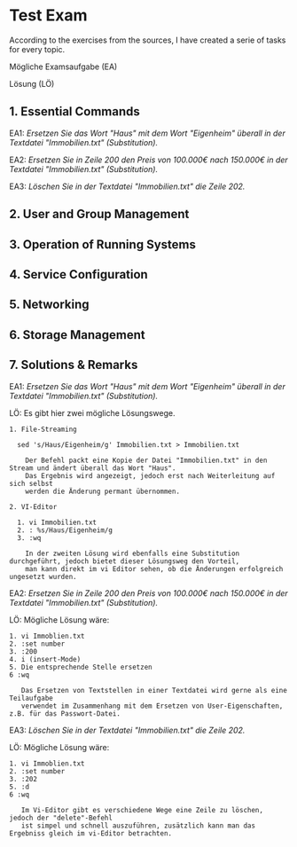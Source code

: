 # Test Exam
According to the exercises from the sources, I have created a serie of tasks for every topic.  

Mögliche Examsaufgabe (EA)

Lösung (LÖ)

## 1. Essential Commands

EA1: _Ersetzen Sie das Wort "Haus" mit dem Wort "Eigenheim" überall in der Textdatei "Immobilien.txt" (Substitution)._
    
EA2: _Ersetzen Sie in Zeile 200 den Preis von 100.000€ nach 150.000€ in der Textdatei "Immobilien.txt" (Substitution)._
       
EA3: _Löschen Sie in der Textdatei "Immobilien.txt" die Zeile 202._

## 2. User and Group Management

## 3. Operation of Running Systems

## 4. Service Configuration

## 5. Networking

## 6. Storage Management

## 7. Solutions & Remarks

EA1: _Ersetzen Sie das Wort "Haus" mit dem Wort "Eigenheim" überall in der Textdatei "Immobilien.txt" (Substitution)._

LÖ: Es gibt hier zwei mögliche Lösungswege. 

    1. File-Streaming
      
      sed 's/Haus/Eigenheim/g' Immobilien.txt > Immobilien.txt 
        
        Der Befehl packt eine Kopie der Datei "Immobilien.txt" in den Stream und ändert überall das Wort "Haus". 
        Das Ergebnis wird angezeigt, jedoch erst nach Weiterleitung auf sich selbst
        werden die Änderung permant übernommen. 
      
    2. VI-Editor
      
      1. vi Immobilien.txt
      2. : %s/Haus/Eigenheim/g
      3. :wq
      
        In der zweiten Lösung wird ebenfalls eine Substitution durchgeführt, jedoch bietet dieser Lösungsweg den Vorteil,
        man kann direkt im vi Editor sehen, ob die Änderungen erfolgreich ungesetzt wurden. 
      
EA2: _Ersetzen Sie in Zeile 200 den Preis von 100.000€ nach 150.000€ in der Textdatei "Immobilien.txt" (Substitution)._

LÖ: Mögliche Lösung wäre:
  
    1. vi Immoblien.txt
    2. :set number
    3. :200
    4. i (insert-Mode)
    5. Die entsprechende Stelle ersetzen
    6 :wq
    
       Das Ersetzen von Textstellen in einer Textdatei wird gerne als eine Teilaufgabe 
       verwendet im Zusammenhang mit dem Ersetzen von User-Eigenschaften, z.B. für das Passwort-Datei. 
       
EA3: _Löschen Sie in der Textdatei "Immobilien.txt" die Zeile 202._

LÖ: Mögliche Lösung wäre:
    
    1. vi Immoblien.txt
    2. :set number
    3. :202
    5. :d 
    6 :wq
    
       Im Vi-Editor gibt es verschiedene Wege eine Zeile zu löschen, jedoch der "delete"-Befehl 
       ist simpel und schnell auszuführen, zusätzlich kann man das Ergebniss gleich im vi-Editor betrachten. 
